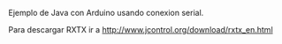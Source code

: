 Ejemplo de Java con Arduino usando conexion serial.

Para descargar RXTX ir a http://www.jcontrol.org/download/rxtx_en.html

